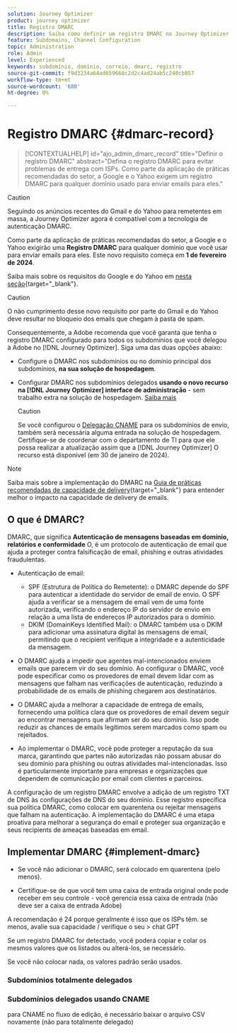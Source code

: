 ```yaml
---
solution: Journey Optimizer
product: journey optimizer
title: Registro DMARC
description: Saiba como definir um registro DMARC no Journey Optimizer
feature: Subdomains, Channel Configuration
topic: Administration
role: Admin
level: Experienced
keywords: subdomínio, domínio, correio, dmarc, registro
source-git-commit: f9d3234a64ad659660c2d2c4ad24ab5c240cb857
workflow-type: tm+mt
source-wordcount: '680'
ht-degree: 0%

---
```


# Registro DMARC {#dmarc-record}

>[!CONTEXTUALHELP]
>id="ajo_admin_dmarc_record"
>title="Definir o registro DMARC"
>abstract="Defina o registro DMARC para evitar problemas de entrega com ISPs. Como parte da aplicação de práticas recomendadas do setor, a Google e o Yahoo exigem um registro DMARC para qualquer domínio usado para enviar emails para eles."

>[!CAUTION]
>
>Seguindo os anúncios recentes do Gmail e do Yahoo para remetentes em massa, a Journey Optimizer agora é compatível com a tecnologia de autenticação DMARC.

<!--TO ADD TO AJO HOME PAGE (first tab)

>[!TAB Mandatory DMARC update]

As part of their enforcing industry best practices, Google and Yahoo will both be requiring that you have a DMARC record for any domain you use to send email to them, starting on **February 1st, 2024**. Make sure that you have DMARC record set up for all the subdomains that you have delegated to Adobe in Journey Optimizer.

[![image](using/assets/do-not-localize/learn-more-button.svg)](using/configuration/dmarc-record-update.md)
-->

Como parte da aplicação de práticas recomendadas do setor, a Google e o Yahoo exigirão uma **Registro DMARC** para qualquer domínio que você usar para enviar emails para eles. Este novo requisito começa em **1 de fevereiro de 2024**.

Saiba mais sobre os requisitos do Google e do Yahoo em [nesta seção](https://experienceleague.adobe.com/docs/deliverability-learn/deliverability-best-practice-guide/additional-resources/guidance-around-changes-to-google-and-yahoo.html?lang=en#dmarc%3A){target="_blank"}.

>[!CAUTION]
>
>O não cumprimento desse novo requisito por parte do Gmail e do Yahoo deve resultar no bloqueio dos emails que chegam à pasta de spam.

Consequentemente, a Adobe recomenda que você garanta que tenha o registro DMARC configurado para todos os subdomínios que você delegou à Adobe no [!DNL Journey Optimizer]. Siga uma das duas opções abaixo:

* Configure o DMARC nos subdomínios ou no domínio principal dos subdomínios, **na sua solução de hospedagem**.

* Configurar DMARC nos subdomínios delegados **usando o novo recurso na [!DNL Journey Optimizer] interface de administração** - sem trabalho extra na solução de hospedagem. [Saiba mais](#implement-dmarc)

  >[!CAUTION]
  >
  >Se você configurou o [Delegação CNAME](delegate-subdomain.md#cname-subdomain-delegation) para os subdomínios de envio, também será necessária alguma entrada na solução de hospedagem. Certifique-se de coordenar com o departamento de TI para que ele possa realizar a atualização assim que a [!DNL Journey Optimizer] O recurso está disponível (em 30 de janeiro de 2024). <!--and be ready on February 1st, 2024-->

>[!NOTE]
>
>Saiba mais sobre a implementação do DMARC na [Guia de práticas recomendadas de capacidade de delivery](https://experienceleague.adobe.com/docs/deliverability-learn/deliverability-best-practice-guide/additional-resources/technotes/implement-dmarc.html#about){target="_blank"} para entender melhor o impacto na capacidade de delivery de emails.

## O que é DMARC?

DMARC, que significa **Autenticação de mensagens baseadas em domínio, relatórios e conformidade** O, é um protocolo de autenticação de email que ajuda a proteger contra falsificação de email, phishing e outras atividades fraudulentas.

* Autenticação de email:

   * SPF (Estrutura de Política do Remetente): o DMARC depende do SPF para autenticar a identidade do servidor de email de envio. O SPF ajuda a verificar se a mensagem de email vem de uma fonte autorizada, verificando o endereço IP do servidor de envio em relação a uma lista de endereços IP autorizados para o domínio.
   * DKIM (DomainKeys Identified Mail): o DMARC também usa o DKIM para adicionar uma assinatura digital às mensagens de email, permitindo que o recipient verifique a integridade e a autenticidade da mensagem.

* O DMARC ajuda a impedir que agentes mal-intencionados enviem emails que parecem vir do seu domínio. Ao configurar o DMARC, você pode especificar como os provedores de email devem lidar com as mensagens que falham nas verificações de autenticação, reduzindo a probabilidade de os emails de phishing chegarem aos destinatários.

* O DMARC ajuda a melhorar a capacidade de entrega de emails, fornecendo uma política clara que os provedores de email devem seguir ao encontrar mensagens que afirmam ser do seu domínio. Isso pode reduzir as chances de emails legítimos serem marcados como spam ou rejeitados.

* Ao implementar o DMARC, você pode proteger a reputação da sua marca, garantindo que partes não autorizadas não possam abusar do seu domínio para phishing ou outras atividades mal-intencionadas. Isso é particularmente importante para empresas e organizações que dependem de comunicação por email com clientes e parceiros.

A configuração de um registro DMARC envolve a adição de um registro TXT de DNS às configurações de DNS do seu domínio. Esse registro especifica sua política DMARC, como colocar em quarentena ou rejeitar mensagens que falham na autenticação. A implementação do DMARC é uma etapa proativa para melhorar a segurança do email e proteger sua organização e seus recipients de ameaças baseadas em email.

## Implementar DMARC {#implement-dmarc}

* Se você não adicionar o DMARC, será colocado em quarentena (pelo menos).

* Certifique-se de que você tem uma caixa de entrada original onde pode receber em seu controle - você gerencia essa caixa de entrada (não deve ser a caixa de entrada Adobe)

A recomendação é 24 porque geralmente é isso que os ISPs têm.
se menos, avalie sua capacidade / verifique o seu > chat GPT

Se um registro DMARC for detectado, você poderá copiar e colar os mesmos valores que os listados ou alterá-los, se necessário.

Se você não colocar nada, os valores padrão serão usados.

### Subdomínios totalmente delegados

### Subdomínios delegados usando CNAME

para CNAME no fluxo de edição, é necessário baixar o arquivo CSV novamente (não para totalmente delegado)





